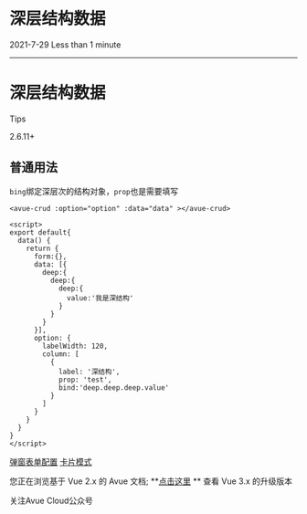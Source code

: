 深层结构数据
======

2021-7-29 Less than 1 minute

* * *

深层结构数据
=========================================================================================================

Tips

2.6.11+

普通用法
-------------------------------------------------------------------------------------

`bing`绑定深层次的结构对象，`prop`也是需要填写

    <avue-crud :option="option" :data="data" ></avue-crud>
    
    <script>
    export default{
      data() {
        return {
          form:{},
          data: [{
            deep:{
              deep:{
                deep:{
                  value:'我是深结构'
                }
              }
            }
          }],
          option: {
            labelWidth: 120,
            column: [
              {
                label: '深结构',
                prop: 'test',
                bind:'deep.deep.deep.value'
              }
            ]
          }
        }
      }
    }
    </script>

[弹窗表单配置](https://v2.avuejs.com/crud/crud-form/) [卡片模式](https://v2.avuejs.com/crud/crud-grid/)

您正在浏览基于 Vue 2.x 的 Avue 文档; **[点击这里](https://avuejs.com/)
** 查看 Vue 3.x 的升级版本

关注Avue Cloud公众号